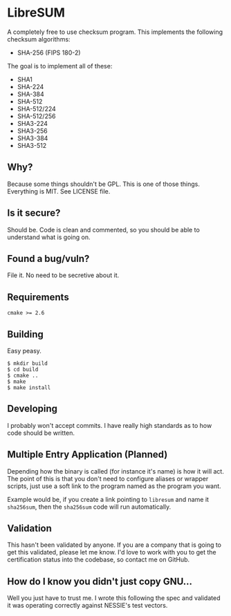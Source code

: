 # LibreSUM
A completely free to use checksum program. This implements the following
checksum algorithms:
  - SHA-256 (FIPS 180-2)

The goal is to implement all of these:
  - SHA1
  - SHA-224
  - SHA-384
  - SHA-512
  - SHA-512/224
  - SHA-512/256
  - SHA3-224
  - SHA3-256
  - SHA3-384
  - SHA3-512

## Why?
Because some things shouldn't be GPL. This is one of those things. Everything
is MIT. See LICENSE file.

## Is it secure?
Should be. Code is clean and commented, so you should be able to understand
what is going on.

## Found a bug/vuln?
File it. No need to be secretive about it.

## Requirements
    cmake >= 2.6

## Building
Easy peasy.

    $ mkdir build
    $ cd build
    $ cmake ..
    $ make
    $ make install

## Developing
I probably won't accept commits. I have really high standards as to how code
should be written.

## Multiple Entry Application (Planned)
Depending how the binary is called (for instance it's name) is how it will act.
The point of this is that you don't need to configure aliases or wrapper
scripts, just use a soft link to the program named as the program you want.

Example would be, if you create a link pointing to `libresum` and name it
`sha256sum`, then the `sha256sum` code will run automatically.

## Validation
This hasn't been validated by anyone. If you are a company that is going to get
this validated, please let me know. I'd love to work with you to get the
certification status into the codebase, so contact me on GitHub.

## How do I know you didn't just copy GNU...
Well you just have to trust me. I wrote this following the spec and validated
it was operating correctly against NESSIE's test vectors.
